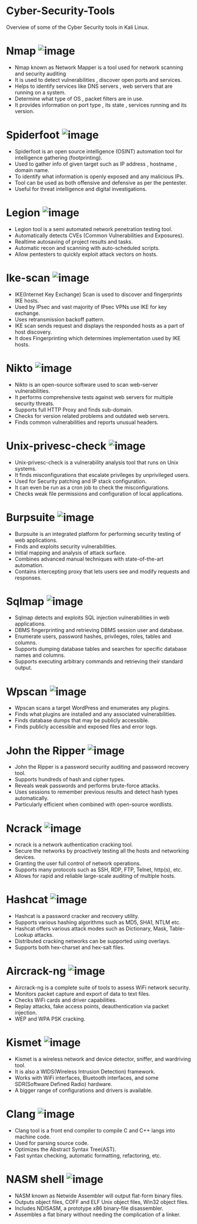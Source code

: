 # Cyber-Security-Tools
Overview of some of the Cyber Security tools in Kali Linux.

# Nmap ![image](https://user-images.githubusercontent.com/33444140/224762090-0ec347c7-f56f-4780-a9b6-9877b380b0ff.png)
- Nmap known as Network Mapper is a tool used for network scanning and security auditing
- It is used to detect vulnerabilities , discover open ports and services.
- Helps to identify services like DNS servers , web servers that are running on a system.
- Determine what type of OS , packet filters are in use.
- It provides information on port type , its state , services running and its version.

# Spiderfoot ![image](https://user-images.githubusercontent.com/33444140/224767455-ba39ecf8-cf5e-402a-8b8b-ae4b23e8d977.png)
- Spiderfoot is an open source intelligence (OSINT) automation tool for intelligence gathering (footprinting).
- Used to gather info of given target such as IP address , hostname , domain name.
- To identify what information is openly exposed and any malicious IPs.
- Tool can be used as both offensive and defensive as per the pentester.
- Useful for threat intelligence and digital investigations.

# Legion ![image](https://user-images.githubusercontent.com/33444140/224770726-517fecae-19e6-4a95-bc86-1b6dee83a807.png)
- Legion tool is a semi automated network penetration testing tool.
- Automatically detects CVEs (Common Vulnerabilities and Exposures).
- Realtime autosaving of project results and tasks.
- Automatic recon and scanning with auto-scheduled scripts.
- Allow pentesters to quickly exploit attack vectors on hosts.

# Ike-scan ![image](https://user-images.githubusercontent.com/33444140/224778683-0bb5d6ba-9ca5-4855-b8ed-de428d145910.png)
- IKE(Internet Key Exchange) Scan is used to discover and fingerprints IKE hosts.
- Used by IPsec and vast majority of IPsec VPNs use IKE for key exchange.
- Uses retransmission backoff pattern.
- IKE scan sends request and displays the responded hosts as a part of host discovery.
- It does Fingerprinting which determines implementation used by IKE hosts.

# Nikto ![image](https://user-images.githubusercontent.com/33444140/224781722-8ccb27ec-ff6b-4687-8f3a-b0adbcd16b1f.png)
- Nikto is an open-source software used to scan web-server vulnerabilities.
- It performs comprehensive tests against web servers for multiple security threats.
- Supports full HTTP Proxy and finds sub-domain.
- Checks for version related problems and outdated web servers.
- Finds common vulnerabilities and reports unusual headers.

# Unix-privesc-check ![image](https://user-images.githubusercontent.com/33444140/224784140-71e34430-91e0-4035-9c7d-c5bf9b04c8c7.png)
- Unix-privesc-check is a vulnerability analysis tool that runs on Unix systems.
- It finds misconfigurations that escalate privileges by unprivileged users. 
- Used for Security patching and IP stack configuration.
- It can even be run as a cron job to check the misconfigurations.
- Checks weak file permissions and configuration of local applications.

# Burpsuite ![image](https://user-images.githubusercontent.com/33444140/225063866-655b22ab-b3ed-4d4f-bf04-8fbac4d01ab9.png)
- Burpsuite is an integrated platform for performing security testing of web applications.
- Finds and exploits security vulnerabilities.
- Initial mapping and analysis of attack surface.
- Combines advanced manual techniques with state-of-the-art automation.
- Contains intercepting proxy that lets users see and modify requests and responses.

# Sqlmap ![image](https://user-images.githubusercontent.com/33444140/225064309-4294e62f-23b8-4bcd-8632-0123a627474a.png)
- Sqlmap detects and exploits SQL injection vulnerabilities in web applications.
- DBMS fingerprinting and retrieving DBMS session user and database.
- Enumerate users, password hashes, privileges, roles, tables and columns.
- Supports dumping database tables and searches for specific database names and columns.
- Supports executing arbitrary commands and retrieving their standard output.

# Wpscan ![image](https://user-images.githubusercontent.com/33444140/225068242-277c4cc9-8582-48c6-941a-cfa8ec0bf843.png)
- Wpscan scans a target WordPress and enumerates any plugins.
- Finds what plugins are installed and any associated vulnerabilities.
- Finds database dumps that may be publicly accessible.
- Finds publicly accessible and exposed files and error logs.

# John the Ripper ![image](https://user-images.githubusercontent.com/33444140/225069872-88a50471-1246-4d12-af4e-30ff53a76512.png)
- John the Ripper is a password security auditing and password recovery tool.
- Supports hundreds of hash and cipher types.
- Reveals weak passwords and performs brute-force attacks.
- Uses sessions to remember previous results and detect hash types automatically.
- Particularly efficient when combined with open-source wordlists.

# Ncrack ![image](https://user-images.githubusercontent.com/33444140/225075617-fe61ceeb-4d2b-4e9b-90ba-88f91f397d6d.png)
- ncrack is a network authentication cracking tool.
- Secure the networks by proactively testing all the hosts and networking devices.
- Granting the user full control of network operations.
- Supports many protocols such as SSH, RDP, FTP, Telnet, http(s), etc.
- Allows for rapid and reliable large-scale auditing of multiple hosts.

# Hashcat ![image](https://user-images.githubusercontent.com/33444140/225076026-77cb5857-2b6a-4477-a4ce-9b1a322c05a1.png)
- Hashcat is a password cracker and recovery utility.
- Supports various hashing algorithms such as MD5, SHA1, NTLM etc.
- Hashcat offers various attack modes such as Dictionary, Mask, Table-Lookup attacks.
- Distributed cracking networks can be supported using overlays.
- Supports both hex-charset and hex-salt files.

# Aircrack-ng ![image](https://user-images.githubusercontent.com/33444140/225078588-0ccf0f82-ec1e-4707-82d5-b10d81760f1e.png)
- Aircrack-ng is a complete suite of tools to assess WiFi network security.
- Monitors packet capture and export of data to text files.
- Checks WiFi cards and driver capabilities.
- Replay attacks, fake access points, deauthentication via packet injection.
- WEP and WPA PSK cracking.

# Kismet ![image](https://user-images.githubusercontent.com/33444140/225081421-744fe419-c50d-4b45-aeef-3a0c5283b405.png)
- Kismet is a wireless network and device detector, sniffer, and wardriving tool.
- It is also a WIDS(Wireless Intrusion Detection) framework.
- Works with WiFi interfaces, Bluetooth interfaces, and some SDR(Software Defined Radio) hardware.
- A bigger range of configurations and drivers is available.

# Clang ![image](https://user-images.githubusercontent.com/33444140/225094727-edb83943-9e99-4509-ab67-5953b1f4cd82.png)
- Clang tool is a front end compiler to compile C and C++ langs into machine code.
- Used for parsing source code.
- Optimizes the Abstract Syntax Tree(AST).
- Fast syntax checking, automatic formatting, refactoring, etc.

# NASM shell ![image](https://user-images.githubusercontent.com/33444140/225095776-dd6f86e8-5b93-4c56-8f82-718f12c51429.png)
- NASM known as Netwide Assembler will output flat-form binary files.
- Outputs object files, COFF and ELF Unix object files, Win32 object files.
- Includes NDISASM, a prototype x86 binary-file disassembler.
- Assembles a flat binary without needing the complication of a linker.

